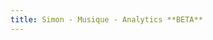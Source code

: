 ```yaml
---
title: Simon - Musique - Analytics **BETA**
---
```


<section id="auth-button"></section>
<section id="view-selector"></section>
<section id="timeline"></section>


<script>
(function(w,d,s,g,js,fjs){
  g=w.gapi||(w.gapi={});g.analytics={q:[],ready:function(cb){this.q.push(cb)}};
  js=d.createElement(s);fjs=d.getElementsByTagName(s)[0];
  js.src='https://apis.google.com/js/platform.js';
  fjs.parentNode.insertBefore(js,fjs);js.onload=function(){g.load('analytics')};
}(window,document,'script'));
</script>

<script>
gapi.analytics.ready(function() {

    var CLIENT_ID = '19511382016-7q1j8rp56s1t11u5idu2aflgqfvug5t8.apps.googleusercontent.com';

    gapi.analytics.auth.authorize({
        container: 'auth-button',
        clientid: CLIENT_ID,
    });

    var viewSelector = new gapi.analytics.ViewSelector({
        container: 'view-selector'
    });

    var timeline = new gapi.analytics.googleCharts.DataChart({
        reportType: 'ga',
        query: {
            'dimensions': 'ga:date',
            'metrics': 'ga:sessions',
            'start-date': '30daysAgo',
            'end-date': 'yesterday',
        },
        chart: {
            type: 'LINE',
            container: 'timeline'
        }
    });

    gapi.analytics.auth.on('success', function(response) {
        viewSelector.execute();
    });

    viewSelector.on('change', function(ids) {
        var newIds = {
            query: {
                ids: ids
            }
        }
        timeline.set(newIds).execute();
    });
}); 

</script>

